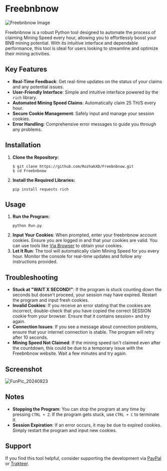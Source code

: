 # Freebnbnow

![Freebnbnow Image](https://github.com/user-attachments/assets/d9cb583f-649f-4f2c-bd6d-db694f794635)

Freebnbnow is a robust Python tool designed to automate the process of claiming Mining Speed every hour, allowing you to effortlessly boost your BNB mining potential. With its intuitive interface and dependable performance, this tool is ideal for users looking to streamline and optimize their mining activities.

## Key Features
- **Real-Time Feedback**: Get real-time updates on the status of your claims and any potential issues.
- **User-Friendly Interface**: Simple and intuitive interface powered by the `rich` library.
- **Automated Mining Speed Claims**: Automatically claim 25 TH/S every hour.
- **Secure Cookie Management**: Safely input and manage your session cookies.
- **Error Handling**: Comprehensive error messages to guide you through any problems.

## Installation
1. **Clone the Repository:**
    ```
    $ git clone https://github.com/RozhakXD/Freebnbnow.git
    $ cd Freebnbnow
    ```
2. **Install the Required Libraries:**
    ```
    pip install requests rich
    ```

## Usage
1. **Run the Program:**
    ```
    python Run.py
    ```
2. **Input Your Cookies**: When prompted, enter your freebnbnow account cookies. Ensure you are logged in and that your cookies are valid. You can use tools like [Via Browser](https://play.google.com/store/apps/details?id=mark.via.gp&hl=id) to obtain your cookies.
3. **Let It Run**: The tool will automatically claim Mining Speed for you every hour. Monitor the console for real-time updates and follow any instructions provided.

## Troubleshooting
- **Stuck at "WAIT X SECOND!"**: If the program is stuck counting down the seconds but doesn't proceed, your session may have expired. Restart the program and input fresh cookies.
- **Invalid Cookies**: If you receive an error stating that the cookies are incorrect, double-check that you have copied the correct SESSION cookie from your browser. Ensure that it contains session= and try again.
- **Connection Issues**: If you see a message about connection problems, ensure that your internet connection is stable. The program will retry after 10 seconds.
- **Mining Speed Not Claimed**: If the mining speed isn't claimed even after the countdown, this could be due to a temporary issue with the Freebnbnow website. Wait a few minutes and try again.

## Screenshot
![FunPic_20240823](https://github.com/user-attachments/assets/d340070b-44dc-41b6-9aa7-3a0676079dc9)

## Notes
- **Stopping the Program**: You can stop the program at any time by pressing `CTRL + Z`. If the program gets stuck, use `CTRL + C` to terminate it.
- **Session Expiration**: If an error occurs, it may be due to expired cookies. Simply restart the program and input new cookies.

## Support
If you find this tool helpful, consider supporting the development via [PayPal](https://paypal.me/rozhak9) or [Trakteer](https://trakteer.id/rozhak_official/tip).
